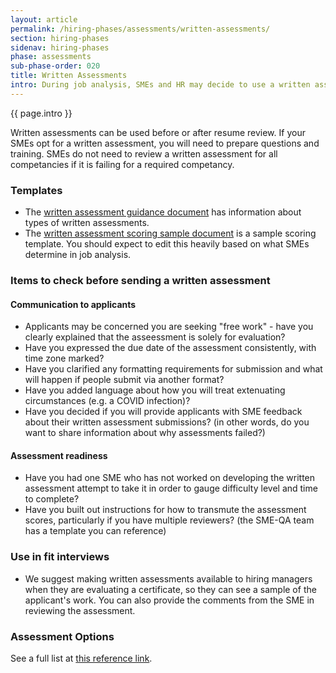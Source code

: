 ```yaml
---
layout: article
permalink: /hiring-phases/assessments/written-assessments/
section: hiring-phases
sidenav: hiring-phases
phase: assessments
sub-phase-order: 020
title: Written Assessments
intro: During job analysis, SMEs and HR may decide to use a written assessment.
---
```


<p class="usa-intro">
  {{ page.intro }}
</p>

Written assessments can be used before or after resume review. If your SMEs opt for a written assessment, you will need to prepare questions and training. SMEs do not need to review a written assessment for all competancies if it is failing for a required competancy. 

### Templates
- The [written assessment guidance document](../../../toolkit/assessments/written-assessment-guidance.docx) has information about types of written assessments.
- The [written assessment scoring sample document](../../../toolkit/assessments/written-assessment-guidance.docx) is a sample scoring template. You should expect to edit this heavily based on what SMEs determine in job analysis.


### Items to check before sending a written assessment
#### Communication to applicants
- Applicants may be concerned you are seeking "free work" - have you clearly explained that the asseessment is solely for evaluation?
- Have you expressed the due date of the assessment consistently, with time zone marked?
- Have you clarified any formatting requirements for submission and what will happen if people submit via another format?
- Have you added language about how you will treat extenuating circumstances (e.g. a COVID infection)?
- Have you decided if you will provide applicants with SME feedback about their written assessment submissions? (in other words, do you want to share information about why assessments failed?)

#### Assessment readiness
- Have you had one SME who has not worked on developing the written assessment attempt to take it in order to gauge difficulty level and time to complete?
- Have you built out instructions for how to transmute the assessment scores, particularly if you have multiple reviewers? (the SME-QA team has a template you can reference)

### Use in fit interviews
- We suggest making written assessments available to hiring managers when they are evaluating a certificate, so they can see a sample of the applicant's work. You can also provide the comments from the SME in reviewing the assessment.

### Assessment Options

See a full list at [this reference link](https://www.opm.gov/policy-data-oversight/assessment-and-selection/other-assessment-methods/).

